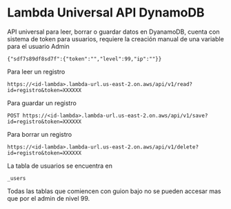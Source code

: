 # Lambda Universal API DynamoDB
API universal para leer, borrar o guardar datos en DyanamoDB, cuenta con sistema de token para usuarios, requiere la creación manual de una variable para el usuario Admin
```
{"sdf7s89df8sd7f":{"token":"","level":99,"ip":""}}
```
Para leer un registro
```
https://<id-lambda>.lambda-url.us-east-2.on.aws/api/v1/read?id=registro&token=XXXXXX
```
Para guardar un registro
```
POST https://<id-lambda>.lambda-url.us-east-2.on.aws/api/v1/save?id=registro&token=XXXXXX
```
Para borrar un registro
```
https://<id-lambda>.lambda-url.us-east-2.on.aws/api/v1/delete?id=registro&token=XXXXXX
```
La tabla de usuarios se encuentra en
```
_users
```
Todas las tablas que comiencen con guion bajo no se pueden accesar mas que por el admin de nivel 99.
